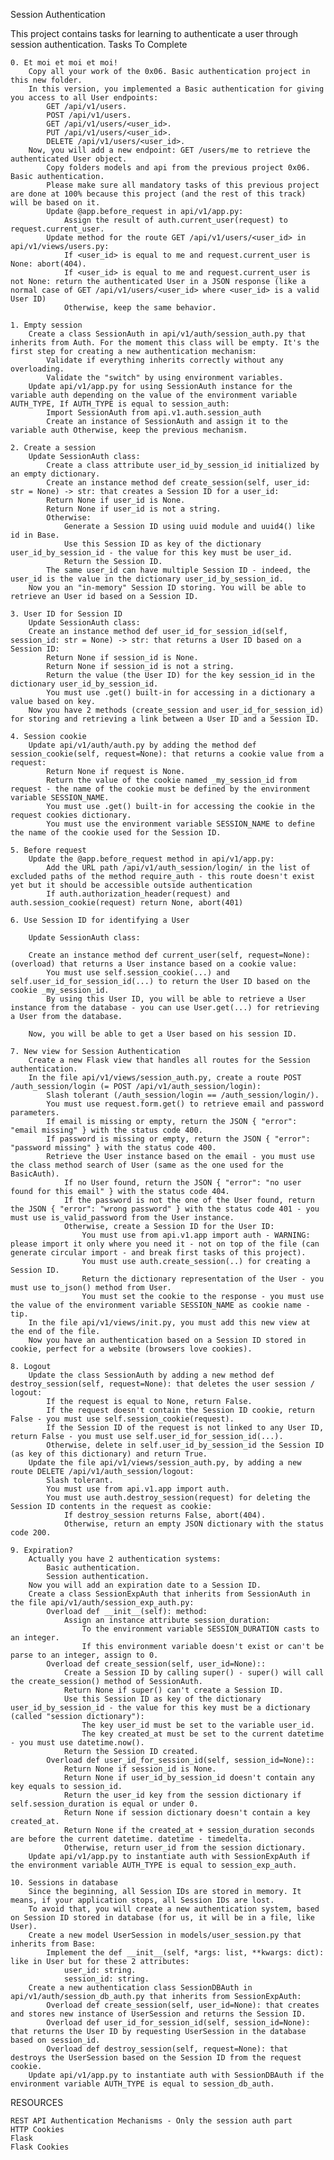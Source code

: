 Session Authentication

This project contains tasks for learning to authenticate a user through session authentication.
Tasks To Complete

    0. Et moi et moi et moi!
        Copy all your work of the 0x06. Basic authentication project in this new folder.
        In this version, you implemented a Basic authentication for giving you access to all User endpoints:
            GET /api/v1/users.
            POST /api/v1/users.
            GET /api/v1/users/<user_id>.
            PUT /api/v1/users/<user_id>.
            DELETE /api/v1/users/<user_id>.
        Now, you will add a new endpoint: GET /users/me to retrieve the authenticated User object.
            Copy folders models and api from the previous project 0x06. Basic authentication.
            Please make sure all mandatory tasks of this previous project are done at 100% because this project (and the rest of this track) will be based on it.
            Update @app.before_request in api/v1/app.py:
                Assign the result of auth.current_user(request) to request.current_user.
            Update method for the route GET /api/v1/users/<user_id> in api/v1/views/users.py:
                If <user_id> is equal to me and request.current_user is None: abort(404).
                If <user_id> is equal to me and request.current_user is not None: return the authenticated User in a JSON response (like a normal case of GET /api/v1/users/<user_id> where <user_id> is a valid User ID)
                Otherwise, keep the same behavior.

    1. Empty session
        Create a class SessionAuth in api/v1/auth/session_auth.py that inherits from Auth. For the moment this class will be empty. It's the first step for creating a new authentication mechanism:
            Validate if everything inherits correctly without any overloading.
            Validate the "switch" by using environment variables.
        Update api/v1/app.py for using SessionAuth instance for the variable auth depending on the value of the environment variable AUTH_TYPE, If AUTH_TYPE is equal to session_auth:
            Import SessionAuth from api.v1.auth.session_auth
            Create an instance of SessionAuth and assign it to the variable auth Otherwise, keep the previous mechanism.

    2. Create a session
        Update SessionAuth class:
            Create a class attribute user_id_by_session_id initialized by an empty dictionary.
            Create an instance method def create_session(self, user_id: str = None) -> str: that creates a Session ID for a user_id:
            Return None if user_id is None.
            Return None if user_id is not a string.
            Otherwise:
                Generate a Session ID using uuid module and uuid4() like id in Base.
                Use this Session ID as key of the dictionary user_id_by_session_id - the value for this key must be user_id.
                Return the Session ID.
            The same user_id can have multiple Session ID - indeed, the user_id is the value in the dictionary user_id_by_session_id.
        Now you an "in-memory" Session ID storing. You will be able to retrieve an User id based on a Session ID.

    3. User ID for Session ID
        Update SessionAuth class:
        Create an instance method def user_id_for_session_id(self, session_id: str = None) -> str: that returns a User ID based on a Session ID:
            Return None if session_id is None.
            Return None if session_id is not a string.
            Return the value (the User ID) for the key session_id in the dictionary user_id_by_session_id.
            You must use .get() built-in for accessing in a dictionary a value based on key.
        Now you have 2 methods (create_session and user_id_for_session_id) for storing and retrieving a link between a User ID and a Session ID.

    4. Session cookie
        Update api/v1/auth/auth.py by adding the method def session_cookie(self, request=None): that returns a cookie value from a request:
            Return None if request is None.
            Return the value of the cookie named _my_session_id from request - the name of the cookie must be defined by the environment variable SESSION_NAME.
            You must use .get() built-in for accessing the cookie in the request cookies dictionary.
            You must use the environment variable SESSION_NAME to define the name of the cookie used for the Session ID.

    5. Before request
        Update the @app.before_request method in api/v1/app.py:
            Add the URL path /api/v1/auth_session/login/ in the list of excluded paths of the method require_auth - this route doesn't exist yet but it should be accessible outside authentication
            If auth.authorization_header(request) and auth.session_cookie(request) return None, abort(401)

    6. Use Session ID for identifying a User

        Update SessionAuth class:

        Create an instance method def current_user(self, request=None): (overload) that returns a User instance based on a cookie value:
            You must use self.session_cookie(...) and self.user_id_for_session_id(...) to return the User ID based on the cookie _my_session_id.
            By using this User ID, you will be able to retrieve a User instance from the database - you can use User.get(...) for retrieving a User from the database.

        Now, you will be able to get a User based on his session ID.

    7. New view for Session Authentication
        Create a new Flask view that handles all routes for the Session authentication.
        In the file api/v1/views/session_auth.py, create a route POST /auth_session/login (= POST /api/v1/auth_session/login):
            Slash tolerant (/auth_session/login == /auth_session/login/).
            You must use request.form.get() to retrieve email and password parameters.
            If email is missing or empty, return the JSON { "error": "email missing" } with the status code 400.
            If password is missing or empty, return the JSON { "error": "password missing" } with the status code 400.
            Retrieve the User instance based on the email - you must use the class method search of User (same as the one used for the BasicAuth).
                If no User found, return the JSON { "error": "no user found for this email" } with the status code 404.
                If the password is not the one of the User found, return the JSON { "error": "wrong password" } with the status code 401 - you must use is_valid_password from the User instance.
                Otherwise, create a Session ID for the User ID:
                    You must use from api.v1.app import auth - WARNING: please import it only where you need it - not on top of the file (can generate circular import - and break first tasks of this project).
                    You must use auth.create_session(..) for creating a Session ID.
                    Return the dictionary representation of the User - you must use to_json() method from User.
                    You must set the cookie to the response - you must use the value of the environment variable SESSION_NAME as cookie name - tip.
        In the file api/v1/views/init.py, you must add this new view at the end of the file.
        Now you have an authentication based on a Session ID stored in cookie, perfect for a website (browsers love cookies).

    8. Logout
        Update the class SessionAuth by adding a new method def destroy_session(self, request=None): that deletes the user session / logout:
            If the request is equal to None, return False.
            If the request doesn't contain the Session ID cookie, return False - you must use self.session_cookie(request).
            If the Session ID of the request is not linked to any User ID, return False - you must use self.user_id_for_session_id(...).
            Otherwise, delete in self.user_id_by_session_id the Session ID (as key of this dictionary) and return True.
        Update the file api/v1/views/session_auth.py, by adding a new route DELETE /api/v1/auth_session/logout:
            Slash tolerant.
            You must use from api.v1.app import auth.
            You must use auth.destroy_session(request) for deleting the Session ID contents in the request as cookie:
                If destroy_session returns False, abort(404).
                Otherwise, return an empty JSON dictionary with the status code 200.

    9. Expiration?
        Actually you have 2 authentication systems:
            Basic authentication.
            Session authentication.
        Now you will add an expiration date to a Session ID.
        Create a class SessionExpAuth that inherits from SessionAuth in the file api/v1/auth/session_exp_auth.py:
            Overload def __init__(self): method:
                Assign an instance attribute session_duration:
                    To the environment variable SESSION_DURATION casts to an integer.
                    If this environment variable doesn't exist or can't be parse to an integer, assign to 0.
            Overload def create_session(self, user_id=None)::
                Create a Session ID by calling super() - super() will call the create_session() method of SessionAuth.
                Return None if super() can't create a Session ID.
                Use this Session ID as key of the dictionary user_id_by_session_id - the value for this key must be a dictionary (called "session dictionary"):
                    The key user_id must be set to the variable user_id.
                    The key created_at must be set to the current datetime - you must use datetime.now().
                Return the Session ID created.
            Overload def user_id_for_session_id(self, session_id=None)::
                Return None if session_id is None.
                Return None if user_id_by_session_id doesn't contain any key equals to session_id.
                Return the user_id key from the session dictionary if self.session_duration is equal or under 0.
                Return None if session dictionary doesn't contain a key created_at.
                Return None if the created_at + session_duration seconds are before the current datetime. datetime - timedelta.
                Otherwise, return user_id from the session dictionary.
        Update api/v1/app.py to instantiate auth with SessionExpAuth if the environment variable AUTH_TYPE is equal to session_exp_auth.

    10. Sessions in database
        Since the beginning, all Session IDs are stored in memory. It means, if your application stops, all Session IDs are lost.
        To avoid that, you will create a new authentication system, based on Session ID stored in database (for us, it will be in a file, like User).
        Create a new model UserSession in models/user_session.py that inherits from Base:
            Implement the def __init__(self, *args: list, **kwargs: dict): like in User but for these 2 attributes:
                user_id: string.
                session_id: string.
        Create a new authentication class SessionDBAuth in api/v1/auth/session_db_auth.py that inherits from SessionExpAuth:
            Overload def create_session(self, user_id=None): that creates and stores new instance of UserSession and returns the Session ID.
            Overload def user_id_for_session_id(self, session_id=None): that returns the User ID by requesting UserSession in the database based on session_id.
            Overload def destroy_session(self, request=None): that destroys the UserSession based on the Session ID from the request cookie.
        Update api/v1/app.py to instantiate auth with SessionDBAuth if the environment variable AUTH_TYPE is equal to session_db_auth.

RESOURCES

    REST API Authentication Mechanisms - Only the session auth part
    HTTP Cookies
    Flask
    Flask Cookies


